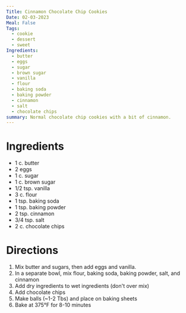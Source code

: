 ```yaml
---
Title: Cinnamon Chocolate Chip Cookies
Date: 02-03-2023
Meal: False
Tags:
  - cookie
  - dessert
  - sweet
Ingredients:
  - butter
  - eggs
  - sugar
  - brown sugar
  - vanilla
  - flour
  - baking soda
  - baking powder
  - cinnamon
  - salt
  - chocolate chips
summary: Normal chocolate chip cookies with a bit of cinnamon.
---
```


# Ingredients
- 1 c. butter
- 2 eggs
- 1 c. sugar
- 1 c. brown sugar
- 1/2 tsp. vanilla
- 3 c. flour
- 1 tsp. baking soda
- 1 tsp. baking powder
- 2 tsp. cinnamon
- 3/4 tsp. salt
- 2 c. chocolate chips

# Directions
1. Mix butter and sugars, then add eggs and vanilla.
2. In a separate bowl, mix flour, baking soda, baking powder, salt, and cinnamon
3. Add dry ingredients to wet ingredients (don't over mix)
4. Add chocolate chips
5. Make balls (~1-2 Tbs) and place on baking sheets
6. Bake at 375°F for 8-10 minutes
